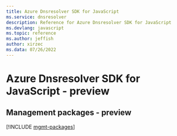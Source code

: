 ```yaml
---
title: Azure Dnsresolver SDK for JavaScript
ms.service: dnsresolver
description: Reference for Azure Dnsresolver SDK for JavaScript
ms.devlang: javascript
ms.topic: reference
ms.author: jeffish
author: xirzec
ms.data: 07/26/2022
---
```

# Azure Dnsresolver SDK for JavaScript - preview

## Management packages - preview
[!INCLUDE [mgmt-packages](dnsresolver-mgmt-index.md)]